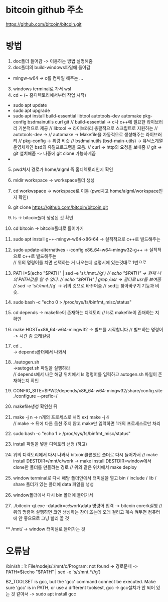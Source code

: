 # bitcoin github 주소
https://github.com/bitcoin/bitcoin.git

# 방법
1. doc폴더 들어감 -> 이용하는 방법 설명해줌
2. doc폴더의 build-windows파일에 들어감
* mingw-w64 -> c를 컴파일 해주는 ...
3. windows terminal로 가서 wsl 
4. cd ~   (~ 홈디렉토리에서부터 작업 시작)
- sudo apt update
- sudo apt upgrade
- sudo apt install build-essential libtool autotools-dev automake pkg-config bsdmainutils curl git
// build-essential  -> c나 c++에 필요한 라이브러리 기본적으로 제공
// libtool -> 라이브러리 총괄적으로 스크립트로 지원하는
// autotools-dev -> 
// automake -> Makefile을 자동적으로 생성해주는 라이브러리
// pkg-config -> 위랑 비슷
// bsdmainutils   (bsd-main-utils) -> 유닉스계열 운영체제인 bsd의 유틸프로그램을 모음.
// curl -> http의 요청을 보내줌
// git -> git 설치해줌 -> 나중에 git clone 가능하게끔
-       

5. pwd쳐서 경로가 home/algml  즉 홈디렉토리인지 확인
6. midir workspace   -> workspace폴더 생성
7. cd workwspace -> workspace로 이동   (pwd치고 home/algml/workspace인지 확인)
8. git clone https://github.com/bitcoin/bitcoin.git
9. ls -> bitcoin폴더 생성된 것 확인
10. cd bitcoin -> bitcoin폴더로 들어가기
11. sudo apt install g++-mingw-w64-x86-64   -> 실직적으로 c++로 빌드해주는
12. sudo update-alternatives --config x86_64-w64-mingw32-g++  -> 실직적으로 c++로 빌드해주는  
// 위의 명령어를 치면 선택하는 거 나오는데 설명서에 있는것대로 1번으로
13. PATH=$(echo "$PATH" | sed -e 's/:\/mnt.*//g')
// echo "$PATH"   -> 현재 나의 PATH값을 알 수 있다.
// echo "$PATH" | grep /usr   -> 필터로 usr를 보여줌
// sed -e 's/:\/mnt.*//g' -> 뒤의 것으로 바꾸어줌
    //  sed는 찾아바꾸기 기능과 비슷.
14. sudo bash -c "echo 0 > /proc/sys/fs/binfmt_misc/status"
15. cd depends -> makefile이 존재하는 디렉토리
// ls로  makefile이 존재하는 지 확인
16. make HOST=x86_64-w64-mingw32   -> 빌드를 시작합니다
// 빌드하는 명령어 -> 시간 좀 오래걸림
 
17. cd ..    
        -> depends폴더에서 나와서
18. ./autogen.sh    
        ->autoget.sh 파일을 실행하라    
                // depends에서 나온 해당 위치에서 ls 명령어를 입력하고 autogen.sh  파일이 존재하는지 확인
19. CONFIG_SITE=$PWD/depends/x86_64-w64-mingw32/share/config.site ./configure --prefix=/  
20. makefile생성 확인한 뒤
21. make -j n   ->  n개의 프로세스로 처리 ex) make -j 4     
        // make   -> 뒤에 다른 옵션 주지 않고 make만 입력하면 1개의 프로세스로만 처리
22. sudo bash -c "echo 1 > /proc/sys/fs/binfmt_misc/status"
23. install 파일을 넣을 디렉토리 선정 (하고)
24. 위의 디렉토리에서 다시 나와서 bitcoin클론했던 폴더로 다시 들어가서
// make install DESTDIR=/mnt/c/work        -> make install DESTDIR=window에서 clone한 폴더를 만들려는 경로
// 위와 같은 위치에서  make deploy
26. window terminal로 다시 해당 폴더안에서 터미널을 열고 bin / include / lib / share  폴더가 있는 폴더에 data 파일을 생성
27. window폴더에서 다시 bin 폴더에 들어가서
28. ./bitcoin-qt.exe -datadir=c:\work\data 명령어 입력  -> bitcoin corerk실행
// 위의 명령어 실행하면 코인 생성하는 창이 뜨는데 오래 걸리고 계속 켜두면 컴퓨터에 안 좋으므로 그냥 빨리 끌 것


** /mnt/ -> window 터미널로 들어가는 것




# 오류남
/bin/sh : 1: File/nodejs/:/mnt/c/Program: not found
-> 경로문제
-> PATH=$(echo "$PATH" | sed -e 's/:\/mnt.*//g')

 B2_TOOLSET is gcc, but the 'gcc' command connect be executed.
 Make sure 'gcc' is in PATH, or use a different toolsest, gcc
-> gcc설치가 안 되어 있는 것 같아서
-> sudo apt install gcc
